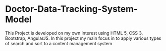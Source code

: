 # Doctor-Data-Tracking-System-Model
This Project is developed on my own interest using HTML 5, CSS 3, Bootstrap, AngularJS.
In this project my main focus in to apply various types of search and sort to a content management system
